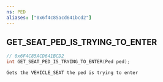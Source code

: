 ```yaml
---
ns: PED
aliases: ["0x6f4c85acd641bcd2"]
---
```

## GET_SEAT_PED_IS_TRYING_TO_ENTER

```c
// 0x6F4C85ACD641BCD2
int GET_SEAT_PED_IS_TRYING_TO_ENTER(Ped ped);
```

```
Gets the VEHICLE_SEAT the ped is trying to enter
```
